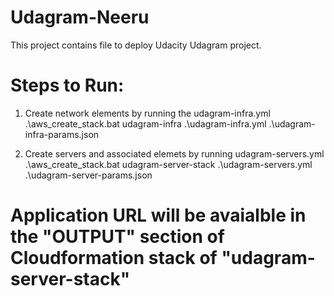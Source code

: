 # Udagram-Neeru
This project contains file to deploy Udacity Udagram project.

# Steps to Run:
1) Create network elements by running the udagram-infra.yml
.\aws_create_stack.bat udagram-infra .\udagram-infra.yml .\udagram-infra-params.json

2) Create servers and associated elemets by running udagram-servers.yml
.\aws_create_stack.bat udagram-server-stack .\udagram-servers.yml .\udagram-server-params.json

# Application URL will be avaialble in the "OUTPUT" section of Cloudformation stack of "udagram-server-stack"
